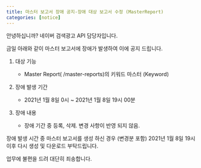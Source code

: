 ```yaml
---
title: 마스터 보고서 장애 공지-장애 대상 보고서 수정 (MasterReport)
categories: [notice]
---
```

안녕하십니까? 네이버 검색광고 API 담당자입니다.

금일 아래와 같이 마스터 보고서에 장애가 발생하여 이에 공지 드립니다.

1. 대상 기능
    * Master Report( /master-reports)의 키워드 마스터 (Keyword)
  
2. 장애 발생 기간

    * 2021년 1월 8일 0시 ~ 2021년 1월 8일 19시 00분
  
3. 장애 내용
    * 장애 기간 중 등록, 삭제. 변경 사항이 반영 되지 않음.


장애 발생 시간 중 마스터 보고서를 생성 하신 경우 (변경분 포함) 2021년 1월 8일 19시 이후 다시 생성 및 다운로드 부탁드립니다.

업무에 불편을 드려 대단히 죄송합니다.
